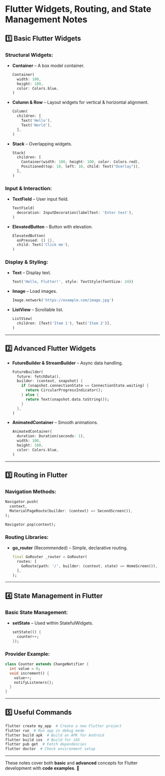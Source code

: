 # Flutter Widgets, Routing, and State Management Notes

## 1️⃣ Basic Flutter Widgets
### Structural Widgets:
- **Container** – A box model container.
  ```dart
  Container(
    width: 100,
    height: 100,
    color: Colors.blue,
  )
  ```
- **Column & Row** – Layout widgets for vertical & horizontal alignment.
  ```dart
  Column(
    children: [
      Text('Hello'),
      Text('World'),
    ],
  )
  ```
- **Stack** – Overlapping widgets.
  ```dart
  Stack(
    children: [
      Container(width: 100, height: 100, color: Colors.red),
      Positioned(top: 10, left: 10, child: Text("Overlay")),
    ],
  )
  ```

### Input & Interaction:
- **TextField** – User input field.
  ```dart
  TextField(
    decoration: InputDecoration(labelText: 'Enter text'),
  )
  ```
- **ElevatedButton** – Button with elevation.
  ```dart
  ElevatedButton(
    onPressed: () {},
    child: Text('Click me'),
  )
  ```

### Display & Styling:
- **Text** – Display text.
  ```dart
  Text('Hello, Flutter!', style: TextStyle(fontSize: 24))
  ```
- **Image** – Load images.
  ```dart
  Image.network('https://example.com/image.jpg')
  ```
- **ListView** – Scrollable list.
  ```dart
  ListView(
    children: [Text('Item 1'), Text('Item 2')],
  )
  ```

---

## 2️⃣ Advanced Flutter Widgets
- **FutureBuilder & StreamBuilder** – Async data handling.
  ```dart
  FutureBuilder(
    future: fetchData(),
    builder: (context, snapshot) {
      if (snapshot.connectionState == ConnectionState.waiting) {
        return CircularProgressIndicator();
      } else {
        return Text(snapshot.data.toString());
      }
    },
  )
  ```

- **AnimatedContainer** – Smooth animations.
  ```dart
  AnimatedContainer(
    duration: Duration(seconds: 1),
    width: 100,
    height: 100,
    color: Colors.blue,
  )
  ```

---

## 3️⃣ Routing in Flutter
### **Navigation Methods:**
```dart
Navigator.push(
  context,
  MaterialPageRoute(builder: (context) => SecondScreen()),
);
```
```dart
Navigator.pop(context);
```

### **Routing Libraries:**
- **go_router** (Recommended) – Simple, declarative routing.
  ```dart
  final GoRouter _router = GoRouter(
    routes: [
      GoRoute(path: '/', builder: (context, state) => HomeScreen()),
    ],
  );
  ```

---

## 4️⃣ State Management in Flutter
### **Basic State Management:**
- **setState** – Used within StatefulWidgets.
  ```dart
  setState(() {
    counter++;
  });
  ```

### **Provider Example:**
```dart
class Counter extends ChangeNotifier {
  int value = 0;
  void increment() {
    value++;
    notifyListeners();
  }
}
```

---

## 5️⃣ Useful Commands
```sh
flutter create my_app  # Create a new Flutter project
flutter run  # Run app in debug mode
flutter build apk  # Build an APK for Android
flutter build ios  # Build for iOS
flutter pub get  # Fetch dependencies
flutter doctor  # Check environment setup
```

---

These notes cover both **basic** and **advanced** concepts for Flutter development with **code examples**. 🚀

